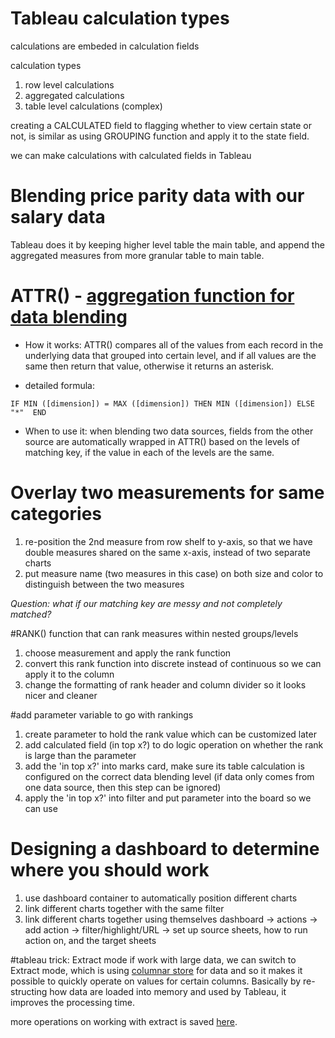 # Tableau calculation types

calculations are embeded in calculation fields

calculation types
1. row level calculations
2. aggregated calculations
3. table level calculations (complex)


creating a CALCULATED field to flagging whether to view certain state or not, is similar as using GROUPING function and apply it to the state field.

we can make calculations with calculated fields in Tableau

# Blending price parity data with our salary data
Tableau does it by keeping higher level table the main table, and append the aggregated measures from more granular table to main table.


# ATTR() - [aggregation function for data blending](https://kb.tableau.com/articles/howto/when-to-use-the-attribute-attr-function)

* How it works:
ATTR() compares all of the values from each record in the underlying data that grouped into certain level, and if all values are the same then return that value, otherwise it returns an asterisk.

* detailed formula:
```
IF MIN ([dimension]) = MAX ([dimension]) THEN MIN ([dimension]) ELSE "*"  END
```
* When to use it:
when blending two data sources, fields from the other source are automatically wrapped in ATTR() based on the levels of matching key, if the value in each of the levels are the same.


# Overlay two measurements for same categories
1. re-position the 2nd measure from row shelf to y-axis, so that we have double measures shared on the same x-axis, instead of two separate charts
2. put measure name (two measures in this case) on both size and color to distinguish between the two measures

*Question: what if our matching key are messy and not completely matched?*


#RANK() function that can rank measures within nested groups/levels
1. choose measurement and apply the rank function
2. convert this rank function into discrete instead of continuous so we can apply it to the column
3. change the formatting of rank header and column divider so it looks nicer and cleaner

#add parameter variable to go with rankings
1. create parameter to hold the rank value which can be customized later
2. add calculated field (in top x?) to do logic operation on whether the rank is large than the parameter
3. add the 'in top x?' into marks card, make sure its table calculation is configured on the correct data blending level (if data only comes from one data source, then this step can be ignored)
4. apply the 'in top x?' into filter and put parameter into the board so we can use

# Designing a dashboard to determine where you should work
1. use dashboard container to automatically position different charts
2. link different charts together with the same filter
3. link different charts together using themselves
dashboard -> actions -> add action -> filter/highlight/URL -> set up source sheets, how to run action on, and the target sheets


#tableau trick: Extract mode
if work with large data, we can switch to Extract mode, which is using [columnar store](https://www.tableau.com/about/blog/2014/7/understanding-tableau-data-extracts-part1) for data and so it makes it possible to quickly operate on values for certain columns.
Basically by re-structing how data are loaded into memory and used by Tableau, it improves the processing time.

more operations on working with extract is saved [here](https://help.tableau.com/current/pro/desktop/en-us/extracting_data.htm).
